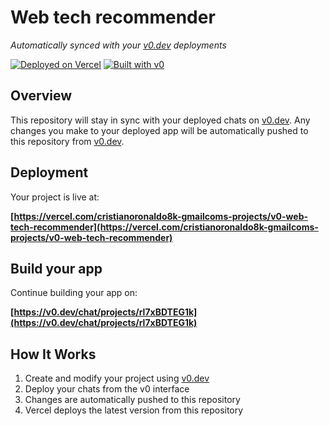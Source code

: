 # Web tech recommender

*Automatically synced with your [v0.dev](https://v0.dev) deployments*

[![Deployed on Vercel](https://img.shields.io/badge/Deployed%20on-Vercel-black?style=for-the-badge&logo=vercel)](https://vercel.com/cristianoronaldo8k-gmailcoms-projects/v0-web-tech-recommender)
[![Built with v0](https://img.shields.io/badge/Built%20with-v0.dev-black?style=for-the-badge)](https://v0.dev/chat/projects/rl7xBDTEG1k)

## Overview

This repository will stay in sync with your deployed chats on [v0.dev](https://v0.dev).
Any changes you make to your deployed app will be automatically pushed to this repository from [v0.dev](https://v0.dev).

## Deployment

Your project is live at:

**[https://vercel.com/cristianoronaldo8k-gmailcoms-projects/v0-web-tech-recommender](https://vercel.com/cristianoronaldo8k-gmailcoms-projects/v0-web-tech-recommender)**

## Build your app

Continue building your app on:

**[https://v0.dev/chat/projects/rl7xBDTEG1k](https://v0.dev/chat/projects/rl7xBDTEG1k)**

## How It Works

1. Create and modify your project using [v0.dev](https://v0.dev)
2. Deploy your chats from the v0 interface
3. Changes are automatically pushed to this repository
4. Vercel deploys the latest version from this repository